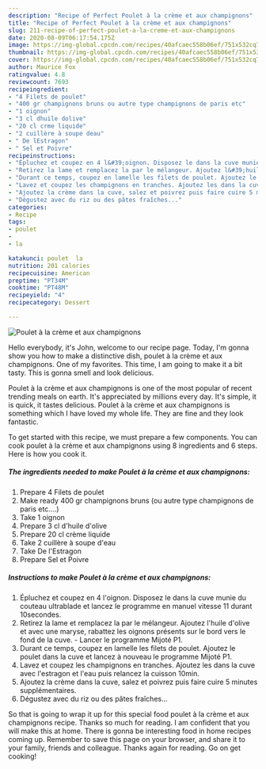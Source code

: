 ```yaml
---
description: "Recipe of Perfect Poulet à la crème et aux champignons"
title: "Recipe of Perfect Poulet à la crème et aux champignons"
slug: 211-recipe-of-perfect-poulet-a-la-creme-et-aux-champignons
date: 2020-08-09T06:17:54.175Z
image: https://img-global.cpcdn.com/recipes/40afcaec558b06ef/751x532cq70/poulet-a-la-creme-et-aux-champignons-photo-principale-de-la-recette.jpg
thumbnail: https://img-global.cpcdn.com/recipes/40afcaec558b06ef/751x532cq70/poulet-a-la-creme-et-aux-champignons-photo-principale-de-la-recette.jpg
cover: https://img-global.cpcdn.com/recipes/40afcaec558b06ef/751x532cq70/poulet-a-la-creme-et-aux-champignons-photo-principale-de-la-recette.jpg
author: Maurice Fox
ratingvalue: 4.8
reviewcount: 7693
recipeingredient:
- "4 Filets de poulet"
- "400 gr champignons bruns ou autre type champignons de paris etc"
- "1 oignon"
- "3 cl dhuile dolive"
- "20 cl crme liquide"
- "2 cuillère à soupe deau"
- " De lEstragon"
- " Sel et Poivre"
recipeinstructions:
- "Épluchez et coupez en 4 l&#39;oignon. Disposez le dans la cuve munie du couteau ultrablade et lancez le programme en manuel vitesse 11 durant 10secondes."
- "Retirez la lame et remplacez la par le mélangeur. Ajoutez l&#39;huile d&#39;olive et avec une maryse, rabattez les oignons présents sur le bord vers le fond de la cuve. Lancer le programme Mijoté P1."
- "Durant ce temps, coupez en lamelle les filets de poulet. Ajoutez le poulet dans la cuve et lancez à nouveau le programme Mijoté P1."
- "Lavez et coupez les champignons en tranches. Ajoutez les dans la cuve avec l&#39;estragon et l&#39;eau puis relancez la cuisson 10min."
- "Ajoutez la crème dans la cuve, salez et poivrez puis faire cuire 5 minutes supplémentaires."
- "Dégustez avec du riz ou des pâtes fraîches..."
categories:
- Recipe
tags:
- poulet
- 
- la

katakunci: poulet  la 
nutrition: 201 calories
recipecuisine: American
preptime: "PT34M"
cooktime: "PT48M"
recipeyield: "4"
recipecategory: Dessert

---
```



![Poulet à la crème et aux champignons](https://img-global.cpcdn.com/recipes/40afcaec558b06ef/751x532cq70/poulet-a-la-creme-et-aux-champignons-photo-principale-de-la-recette.jpg)

Hello everybody, it's John, welcome to our recipe page. Today, I'm gonna show you how to make a distinctive dish, poulet à la crème et aux champignons. One of my favorites. This time, I am going to make it a bit tasty. This is gonna smell and look delicious.

Poulet à la crème et aux champignons is one of the most popular of recent trending meals on earth. It's appreciated by millions every day. It's simple, it is quick, it tastes delicious. Poulet à la crème et aux champignons is something which I have loved my whole life. They are fine and they look fantastic.




To get started with this recipe, we must prepare a few components. You can cook poulet à la crème et aux champignons using 8 ingredients and 6 steps. Here is how you cook it.

<!--inarticleads1-->

##### The ingredients needed to make Poulet à la crème et aux champignons:

1. Prepare 4 Filets de poulet
1. Make ready 400 gr champignons bruns (ou autre type champignons de paris etc....)
1. Take 1 oignon
1. Prepare 3 cl d&#39;huile d&#39;olive
1. Prepare 20 cl crème liquide
1. Take 2 cuillère à soupe d&#39;eau
1. Take  De l&#39;Estragon
1. Prepare  Sel et Poivre




<!--inarticleads2-->

##### Instructions to make Poulet à la crème et aux champignons:

1. Épluchez et coupez en 4 l&#39;oignon. Disposez le dans la cuve munie du couteau ultrablade et lancez le programme en manuel vitesse 11 durant 10secondes.
1. Retirez la lame et remplacez la par le mélangeur. Ajoutez l&#39;huile d&#39;olive et avec une maryse, rabattez les oignons présents sur le bord vers le fond de la cuve. - Lancer le programme Mijoté P1.
1. Durant ce temps, coupez en lamelle les filets de poulet. Ajoutez le poulet dans la cuve et lancez à nouveau le programme Mijoté P1.
1. Lavez et coupez les champignons en tranches. Ajoutez les dans la cuve avec l&#39;estragon et l&#39;eau puis relancez la cuisson 10min.
1. Ajoutez la crème dans la cuve, salez et poivrez puis faire cuire 5 minutes supplémentaires.
1. Dégustez avec du riz ou des pâtes fraîches...




So that is going to wrap it up for this special food poulet à la crème et aux champignons recipe. Thanks so much for reading. I am confident that you will make this at home. There is gonna be interesting food in home recipes coming up. Remember to save this page on your browser, and share it to your family, friends and colleague. Thanks again for reading. Go on get cooking!
